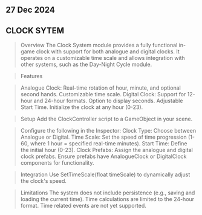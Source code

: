 ## 27 Dec 2024
## CLOCK SYTEM

> Overview
The Clock System module provides a fully functional in-game clock with support for both analogue and digital clocks. 
It operates on a customizable time scale and allows integration with other systems, such as the Day-Night Cycle module.

> Features

> Analogue Clock:
> Real-time rotation of hour, minute, and optional second hands.
> Customizable time scale.
> Digital Clock:
> Support for 12-hour and 24-hour formats.
> Option to display seconds.
> Adjustable Start Time. Initialize the clock at any hour (0-23).

> Setup
> Add the ClockController script to a GameObject in your scene.

> Configure the following in the Inspector:
> Clock Type: Choose between Analogue or Digital.
> Time Scale: Set the speed of time progression (1-60, where 1 hour = specified real-time minutes).
> Start Time: Define the initial hour (0-23).
> Clock Prefabs: Assign the analogue and digital clock prefabs.
> Ensure prefabs have AnalogueClock or DigitalClock components for functionality.

> Integration
> Use SetTimeScale(float timeScale) to dynamically adjust the clock's speed.

> Limitations
> The system does not include persistence (e.g., saving and loading the current time).
> Time calculations are limited to the 24-hour format.
> Time related events are not yet supported.